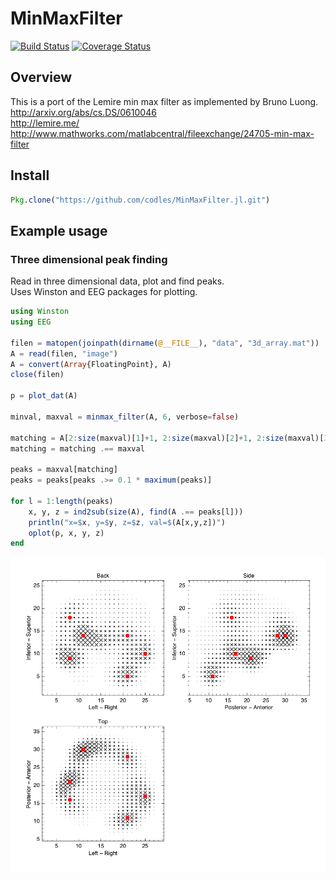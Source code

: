 # MinMaxFilter

[![Build Status](https://travis-ci.org/codles/MinMaxFilter.jl.svg?branch=master)](https://travis-ci.org/codles/MinMaxFilter.jl)
[![Coverage Status](https://coveralls.io/repos/codles/MinMaxFilter.jl/badge.png?branch=master)](https://coveralls.io/r/codles/MinMaxFilter.jl?branch=master)


## Overview

This is a port of the Lemire min max filter as implemented by Bruno Luong.  
http://arxiv.org/abs/cs.DS/0610046  
http://lemire.me/  
http://www.mathworks.com/matlabcentral/fileexchange/24705-min-max-filter

## Install

```julia
Pkg.clone("https://github.com/codles/MinMaxFilter.jl.git")

```


## Example usage

### Three dimensional peak finding

Read in three dimensional data, plot and find peaks.  
Uses Winston and EEG packages for plotting.

```julia
using Winston
using EEG

filen = matopen(joinpath(dirname(@__FILE__), "data", "3d_array.mat"))
A = read(filen, "image")
A = convert(Array{FloatingPoint}, A)
close(filen)

p = plot_dat(A)

minval, maxval = minmax_filter(A, 6, verbose=false)

matching = A[2:size(maxval)[1]+1, 2:size(maxval)[2]+1, 2:size(maxval)[3]+1]
matching = matching .== maxval

peaks = maxval[matching]
peaks = peaks[peaks .>= 0.1 * maximum(peaks)]

for l = 1:length(peaks)
    x, y, z = ind2sub(size(A), find(A .== peaks[l]))
    println("x=$x, y=$y, z=$z, val=$(A[x,y,z])")
    oplot(p, x, y, z)
end
```

![Dipoles](/test/images/3D-dipole.png)
